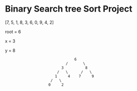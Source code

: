 # Binary Search tree Sort Project


[7, 5, 1, 8, 3, 6, 0, 9, 4, 2] 


root = 6

x = 3 

y = 8



                                    6
                                /       \
                              3          8
                            /   \      /   \
                           1     4    7     9
                         /   \
                        0     2